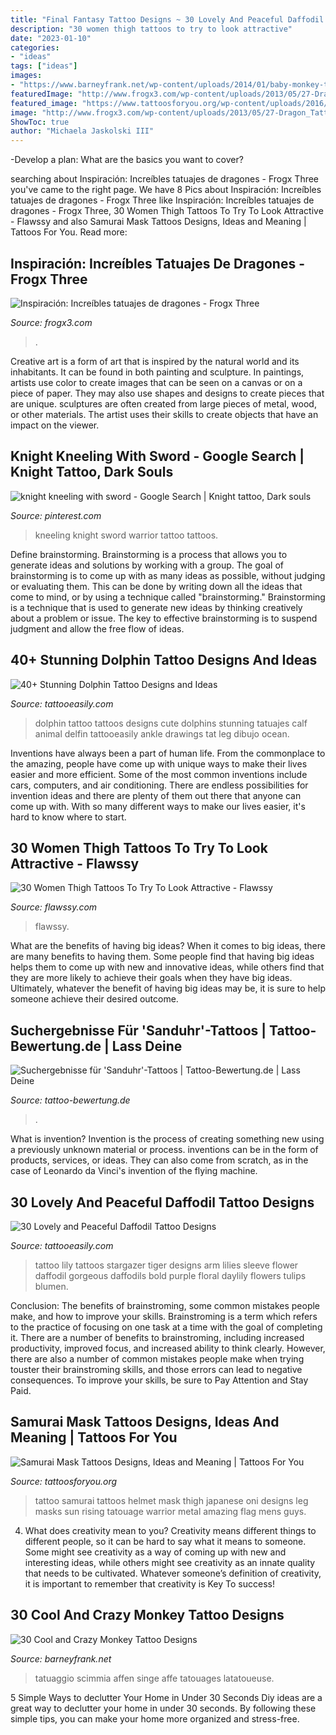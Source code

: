 ```yaml
---
title: "Final Fantasy Tattoo Designs ~ 30 Lovely And Peaceful Daffodil Tattoo Designs"
description: "30 women thigh tattoos to try to look attractive"
date: "2023-01-10"
categories:
- "ideas"
tags: ["ideas"]
images:
- "https://www.barneyfrank.net/wp-content/uploads/2014/01/baby-monkey-tattoos.jpg"
featuredImage: "http://www.frogx3.com/wp-content/uploads/2013/05/27-Dragon_Tattoo_by-zakknoir.jpg"
featured_image: "https://www.tattoosforyou.org/wp-content/uploads/2016/02/Samurai-Masks-Tattoos.jpg"
image: "http://www.frogx3.com/wp-content/uploads/2013/05/27-Dragon_Tattoo_by-zakknoir.jpg"
ShowToc: true
author: "Michaela Jaskolski III"
---
```



-Develop a plan: What are the basics you want to cover?

	

		
searching about Inspiración: Increíbles tatuajes de dragones - Frogx Three you've came to the right page. We have 8 Pics about Inspiración: Increíbles tatuajes de dragones - Frogx Three like Inspiración: Increíbles tatuajes de dragones - Frogx Three, 30 Women Thigh Tattoos To Try To Look Attractive - Flawssy and also Samurai Mask Tattoos Designs, Ideas and Meaning | Tattoos For You. Read more:
		
    
## Inspiración: Increíbles Tatuajes De Dragones - Frogx Three

<img loading=lazy src="http://www.frogx3.com/wp-content/uploads/2013/05/27-Dragon_Tattoo_by-zakknoir.jpg" onerror="this.onerror=null;this.src='https://tse1.mm.bing.net/th?id=OIP.uL23ervgKAyRjN_zEo8ZLAHaLM&amp;pid=15.1';" alt="Inspiración: Increíbles tatuajes de dragones - Frogx Three">

_Source: frogx3.com_

>. 

	

Creative art is a form of art that is inspired by the natural world and its inhabitants. It can be found in both painting and sculpture. In paintings, artists use color to create images that can be seen on a canvas or on a piece of paper. They may also use shapes and designs to create pieces that are unique. sculptures are often created from large pieces of metal, wood, or other materials. The artist uses their skills to create objects that have an impact on the viewer.

    
## Knight Kneeling With Sword - Google Search | Knight Tattoo, Dark Souls

<img loading=lazy src="https://i.pinimg.com/736x/24/83/9c/24839cf7282061ab44608e5e05bd0b71.jpg" onerror="this.onerror=null;this.src='https://tse4.mm.bing.net/th?id=OIP.KeUWpllLuYa1yOVnH8C-PwHaOE&amp;pid=15.1';" alt="knight kneeling with sword - Google Search | Knight tattoo, Dark souls">

_Source: pinterest.com_

>kneeling knight sword warrior tattoo tattoos. 

	

Define brainstorming.
Brainstorming is a process that allows you to generate ideas and solutions by working with a group. The goal of brainstorming is to come up with as many ideas as possible, without judging or evaluating them. This can be done by writing down all the ideas that come to mind, or by using a technique called "brainstorming." Brainstorming is a technique that is used to generate new ideas by thinking creatively about a problem or issue. The key to effective brainstorming is to suspend judgment and allow the free flow of ideas.

    
## 40+ Stunning Dolphin Tattoo Designs And Ideas

<img loading=lazy src="http://www.tattooeasily.com/wp-content/uploads/2013/05/Dolphin-tattoo-designs-3.jpg" onerror="this.onerror=null;this.src='https://tse3.mm.bing.net/th?id=OIP.IXSBLLFC07IkWOOT2bUCsgHaKX&amp;pid=15.1';" alt="40+ Stunning Dolphin Tattoo Designs and Ideas">

_Source: tattooeasily.com_

>dolphin tattoo tattoos designs cute dolphins stunning tatuajes calf animal delfin tattooeasily ankle drawings tat leg dibujo ocean. 

	

Inventions have always been a part of human life. From the commonplace to the amazing, people have come up with unique ways to make their lives easier and more efficient. Some of the most common inventions include cars, computers, and air conditioning. There are endless possibilities for invention ideas and there are plenty of them out there that anyone can come up with. With so many different ways to make our lives easier, it's hard to know where to start.

    
## 30 Women Thigh Tattoos To Try To Look Attractive - Flawssy

<img loading=lazy src="https://www.flawssy.com/wp-content/uploads/2016/04/Small-Thigh-Tattoo-Designs-for-Girls.jpg" onerror="this.onerror=null;this.src='https://tse3.mm.bing.net/th?id=OIP.p4jb1n98Mbp6kBfZoAHKRgHaKl&amp;pid=15.1';" alt="30 Women Thigh Tattoos To Try To Look Attractive - Flawssy">

_Source: flawssy.com_

>flawssy. 

	

What are the benefits of having big ideas?
When it comes to big ideas, there are many benefits to having them. Some people find that having big ideas helps them to come up with new and innovative ideas, while others find that they are more likely to achieve their goals when they have big ideas. Ultimately, whatever the benefit of having big ideas may be, it is sure to help someone achieve their desired outcome.

    
## Suchergebnisse Für &#039;Sanduhr&#039;-Tattoos | Tattoo-Bewertung.de | Lass Deine

<img loading=lazy src="https://www.tattoo-bewertung.de/files/images/tattoo-daa-tattoo-b71-DSC00559.jpg" onerror="this.onerror=null;this.src='https://tse2.mm.bing.net/th?id=OIP.-_rt1Nka1fEFiWeHO08HCwAAAA&amp;pid=15.1';" alt="Suchergebnisse für &#039;Sanduhr&#039;-Tattoos | Tattoo-Bewertung.de | Lass Deine">

_Source: tattoo-bewertung.de_

>. 

	

What is invention?
Invention is the process of creating something new using a previously unknown material or process. inventions can be in the form of products, services, or ideas. They can also come from scratch, as in the case of Leonardo da Vinci's invention of the flying machine.

    
## 30 Lovely And Peaceful Daffodil Tattoo Designs

<img loading=lazy src="http://www.tattooeasily.com/wp-content/uploads/2013/06/72.jpg" onerror="this.onerror=null;this.src='https://tse2.mm.bing.net/th?id=OIP.WGg0oDOBgxpe91A_UlXC5QHaJ3&amp;pid=15.1';" alt="30 Lovely and Peaceful Daffodil Tattoo Designs">

_Source: tattooeasily.com_

>tattoo lily tattoos stargazer tiger designs arm lilies sleeve flower daffodil gorgeous daffodils bold purple floral daylily flowers tulips blumen. 

	

Conclusion: The benefits of brainstroming, some common mistakes people make, and how to improve your skills.
Brainstroming is a term which refers to the practice of focusing on one task at a time with the goal of completing it. There are a number of benefits to brainstroming, including increased productivity, improved focus, and increased ability to think clearly. However, there are also a number of common mistakes people make when trying touster their brainstroming skills, and those errors can lead to negative consequences. To improve your skills, be sure to Pay Attention and Stay Paid.

    
## Samurai Mask Tattoos Designs, Ideas And Meaning | Tattoos For You

<img loading=lazy src="https://www.tattoosforyou.org/wp-content/uploads/2016/02/Samurai-Masks-Tattoos.jpg" onerror="this.onerror=null;this.src='https://tse1.mm.bing.net/th?id=OIP._A95H0zrEkun4zbDup-L4gHaL5&amp;pid=15.1';" alt="Samurai Mask Tattoos Designs, Ideas and Meaning | Tattoos For You">

_Source: tattoosforyou.org_

>tattoo samurai tattoos helmet mask thigh japanese oni designs leg masks sun rising tatouage warrior metal amazing flag mens guys. 

	

4. What does creativity mean to you?
Creativity means different things to different people, so it can be hard to say what it means to someone. Some might see creativity as a way of coming up with new and interesting ideas, while others might see creativity as an innate quality that needs to be cultivated. Whatever someone’s definition of creativity, it is important to remember that creativity is Key To success!

    
## 30 Cool And Crazy Monkey Tattoo Designs

<img loading=lazy src="https://www.barneyfrank.net/wp-content/uploads/2014/01/baby-monkey-tattoos.jpg" onerror="this.onerror=null;this.src='https://tse3.mm.bing.net/th?id=OIP.BXL3fVKvr8SnBn1046hCPwHaJz&amp;pid=15.1';" alt="30 Cool and Crazy Monkey Tattoo Designs">

_Source: barneyfrank.net_

>tatuaggio scimmia affen singe affe tatouages latatoueuse. 

	

5 Simple Ways to declutter Your Home in Under 30 Seconds
Diy ideas are a great way to declutter your home in under 30 seconds. By following these simple tips, you can make your home more organized and stress-free.


